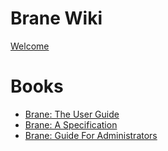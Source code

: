 # Brane Wiki

[Welcome](welcome.md)

# Books
- [Brane: The User Guide](./user-guide.html)
- [Brane: A Specification](./specification.html)
- [Brane: Guide For Administrators](./admins.html)
